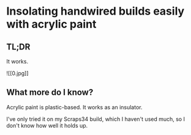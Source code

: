 # Insolating handwired builds easily with acrylic paint

## TL;DR
It works. 

![[0.jpg]]

## What more do I know?

Acrylic paint is plastic-based. It works as an insulator. 

I've only tried it on my Scraps34 build, which I haven't used much, so I don't know how well it holds up.